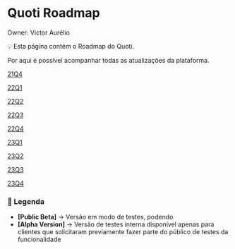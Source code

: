 # Quoti Roadmap

Owner: Victor Aurélio

<aside>
💡 Esta página contém o Roadmap do Quoti. 

Por aqui é possível acompanhar todas as atualizações da plataforma.

</aside>

[21Q4](Quoti%20Roadmap%2066e5ee1b1b9046d091bbe888e141b7c8/21Q4%20d2f8e9d0b20a426bb42b1c4f77593ae4.md)

[22Q1](Quoti%20Roadmap%2066e5ee1b1b9046d091bbe888e141b7c8/22Q1%2085fa827e93fd4689b8b725df2e4d8ef9.md)

[22Q2](Quoti%20Roadmap%2066e5ee1b1b9046d091bbe888e141b7c8/22Q2%20536f71f03f4d4269a5db73099b146620.md)

[22Q3](Quoti%20Roadmap%2066e5ee1b1b9046d091bbe888e141b7c8/22Q3%20fa3c709a8e394c45bb35022efe3fc7d6.md)

[22Q4](Quoti%20Roadmap%2066e5ee1b1b9046d091bbe888e141b7c8/22Q4%2080a12bf44d2c4224a44ebd25e289e5ed.md)

[23Q1](Quoti%20Roadmap%2066e5ee1b1b9046d091bbe888e141b7c8/23Q1%2012d4f6b93c124fac9eb8bd33110de74f.md)

[23Q2](Quoti%20Roadmap%2066e5ee1b1b9046d091bbe888e141b7c8/23Q2%20661cc389436a4b05bb82168c490f45ec.md)

[23Q3](Quoti%20Roadmap%2066e5ee1b1b9046d091bbe888e141b7c8/23Q3%200f44a43bd9864950825ae94e0cabe3e3.md)

[23Q4](Quoti%20Roadmap%2066e5ee1b1b9046d091bbe888e141b7c8/23Q4%207da34975aa2747eda07e73ae6dbd7755.md)

### 🚩 Legenda

- **[Public Beta]** → Versão em modo de testes, podendo
- **[Alpha Version]** → Versão de testes interna disponível apenas para clientes que solicitaram previamente fazer parte do público de testes da funcionalidade
